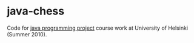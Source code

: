 java-chess
==========
Code for [java programming project][1] course work at University of Helsinki (Summer 2010).

[1]:http://www.cs.helsinki.fi/courses/58160/2011/v/a/2